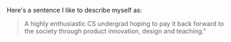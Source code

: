 Here's a sentence I like to describe myself as:

> A highly enthusiastic CS undergrad hoping to pay it back forward to the society through product innovation, design and teaching."

